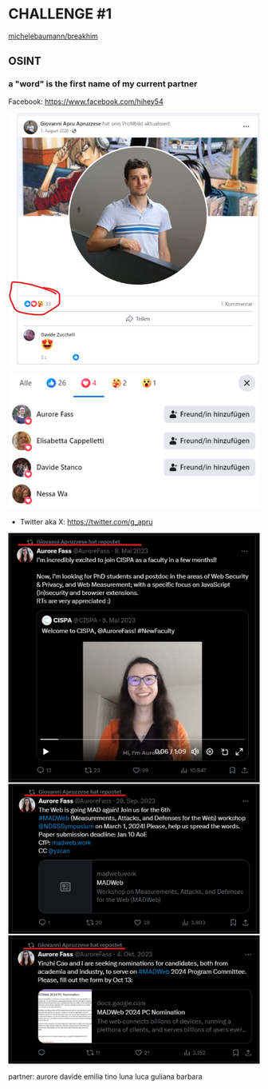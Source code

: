 # CHALLENGE #1

[michelebaumann/breakhim](/)

## OSINT

### a "word" is the first name of my current partner

Facebook: https://www.facebook.com/hihey54

![HINT](/presentation/graphics/fb1.png)

![HINT](/presentation/graphics/fb2.png)

- Twitter aka X: https://twitter.com/g_apru

![HINT](/presentation/graphics/x1.png)
![HINT](/presentation/graphics/x2.png)
![HINT](/presentation/graphics/x3.png)

partner:
aurore
davide
emilia
tino
luna
luca
guliana
barbara
